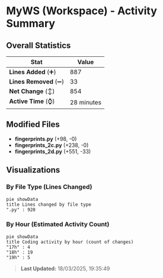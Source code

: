 # MyWS (Workspace) - Activity Summary 

## Overall Statistics

| Stat                   | Value                                                             |
| ---------------------- | ----------------------------------------------------------------- |
| **Lines Added** (➕)   | 887                                          |
| **Lines Removed** (➖) | 33                                        |
| **Net Change** (↕)    | 854                |
| **Active Time** (⌚)   | 28 minutes |


## Modified Files
- **fingerprints.py** (+98, -0)
- **fingerprints_2c.py** (+238, -0)
- **fingerprints_2d.py** (+551, -33)

## Visualizations

### By File Type (Lines Changed)

```mermaid
pie showData
title Lines changed by file type
".py" : 920
```

### By Hour (Estimated Activity Count)

```mermaid
pie showData
title Coding activity by hour (count of changes)
"17h" : 4
"18h" : 19
"19h" : 5
```


> **Last Updated:** 18/03/2025, 19:35:49